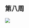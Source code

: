 ## 第八周

![](https://github.com/steveLauwh/DeepLearning-notes/raw/master/DeepLearning.ai_Notes/image/8.PNG)
